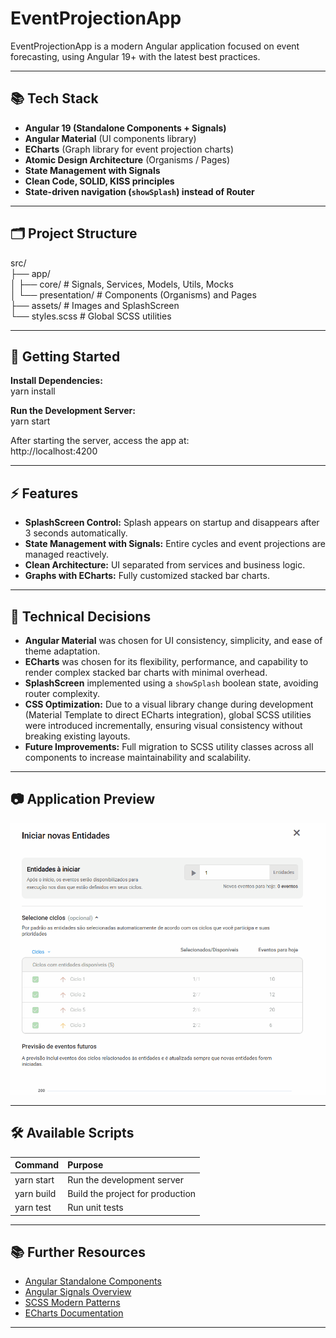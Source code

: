 # EventProjectionApp

EventProjectionApp is a modern Angular application focused on event forecasting, using Angular 19+ with the latest best practices.

---

## 📚 Tech Stack

- **Angular 19 (Standalone Components + Signals)**
- **Angular Material** (UI components library)
- **ECharts** (Graph library for event projection charts)
- **Atomic Design Architecture** (Organisms / Pages)
- **State Management with Signals**
- **Clean Code, SOLID, KISS principles**
- **State-driven navigation (`showSplash`) instead of Router**

---

## 🗂 Project Structure

src/  
├── app/  
│   ├── core/         # Signals, Services, Models, Utils, Mocks  
│   └── presentation/ # Components (Organisms) and Pages  
├── assets/            # Images and SplashScreen  
└── styles.scss        # Global SCSS utilities

---

## 🚀 Getting Started

**Install Dependencies:**  
yarn install

**Run the Development Server:**  
yarn start

After starting the server, access the app at:  
http://localhost:4200

---

## ⚡ Features

- **SplashScreen Control:** Splash appears on startup and disappears after 3 seconds automatically.
- **State Management with Signals:** Entire cycles and event projections are managed reactively.
- **Clean Architecture:** UI separated from services and business logic.
- **Graphs with ECharts:** Fully customized stacked bar charts.

---

## 📜 Technical Decisions

- **Angular Material** was chosen for UI consistency, simplicity, and ease of theme adaptation.
- **ECharts** was chosen for its flexibility, performance, and capability to render complex stacked bar charts with minimal overhead.
- **SplashScreen** implemented using a `showSplash` boolean state, avoiding router complexity.
- **CSS Optimization:** Due to a visual library change during development (Material Template to direct ECharts integration), global SCSS utilities were introduced incrementally, ensuring visual consistency without breaking existing layouts.
- **Future Improvements:** Full migration to SCSS utility classes across all components to increase maintainability and scalability.

---

## 📷 Application Preview

![Cycle Selector Preview](src/assets/cycle-selector.gif)

---

## 🛠 Available Scripts

| Command      | Purpose                          |
|:-------------|:----------------------------------|
| yarn start   | Run the development server        |
| yarn build   | Build the project for production  |
| yarn test    | Run unit tests                    |

---

## 📚 Further Resources

- [Angular Standalone Components](https://angular.dev/guide/standalone-components)
- [Angular Signals Overview](https://angular.dev/guide/signals)
- [SCSS Modern Patterns](https://sass-lang.com/)
- [ECharts Documentation](https://echarts.apache.org/)

---
